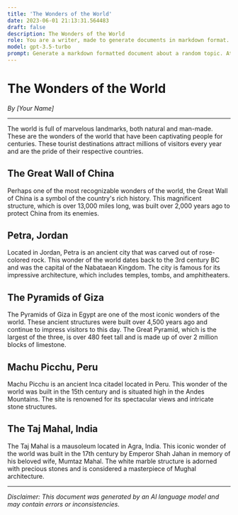 ```yaml
---
title: 'The Wonders of the World'
date: 2023-06-01 21:13:31.564483
draft: false
description: The Wonders of the World
role: You are a writer, made to generate documents in markdown format. It is very important that all of the documents you generate are in valid markdown format.
model: gpt-3.5-turbo
prompt: Generate a markdown formatted document about a random topic. At the bottom, include a disclaimer explaining that the document was generated by you. The first line of the document should be the title. Make sure that the entire document is in proper markdown format, using a mix of various tags to make the document visually appealing.
---
```


# The Wonders of the World

*By [Your Name]*

---

The world is full of marvelous landmarks, both natural and man-made. These are the wonders of the world that have been captivating people for centuries. These tourist destinations attract millions of visitors every year and are the pride of their respective countries.

## The Great Wall of China

Perhaps one of the most recognizable wonders of the world, the Great Wall of China is a symbol of the country's rich history. This magnificent structure, which is over 13,000 miles long, was built over 2,000 years ago to protect China from its enemies.

## Petra, Jordan

Located in Jordan, Petra is an ancient city that was carved out of rose-colored rock. This wonder of the world dates back to the 3rd century BC and was the capital of the Nabataean Kingdom. The city is famous for its impressive architecture, which includes temples, tombs, and amphitheaters.

## The Pyramids of Giza

The Pyramids of Giza in Egypt are one of the most iconic wonders of the world. These ancient structures were built over 4,500 years ago and continue to impress visitors to this day. The Great Pyramid, which is the largest of the three, is over 480 feet tall and is made up of over 2 million blocks of limestone.

## Machu Picchu, Peru

Machu Picchu is an ancient Inca citadel located in Peru. This wonder of the world was built in the 15th century and is situated high in the Andes Mountains. The site is renowned for its spectacular views and intricate stone structures.

## The Taj Mahal, India

The Taj Mahal is a mausoleum located in Agra, India. This iconic wonder of the world was built in the 17th century by Emperor Shah Jahan in memory of his beloved wife, Mumtaz Mahal. The white marble structure is adorned with precious stones and is considered a masterpiece of Mughal architecture.

---

*Disclaimer: This document was generated by an AI language model and may contain errors or inconsistencies.*
